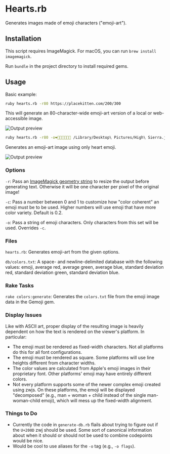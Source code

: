Hearts.rb
=========

Generates images made of emoji characters ("emoji-art").

Installation
------------

This script requires ImageMagick. For macOS, you can run
`brew install imagemagick`.

Run `bundle` in the project directory to install required gems.

Usage
-----

Basic example:

``` sh
ruby hearts.rb -r80 https://placekitten.com/200/300
```

This will generate an 80-character-wide emoji-art version of a local or
web-accessible image.

![Output preview](https://i.imgur.com/fgJBiId.png)

``` sh
ruby hearts.rb -r80 -o❤️🧡💛💚💙💜🖤 /Library/Desktop\ Pictures/High\ Sierra.jpg
```

Generates an emoji-art image using only heart emoji.

![Output preview](https://i.imgur.com/5waeG1r.png)

### Options

`-r`: Pass an [ImageMagick geometry string](https://imagemagick.org/script/command-line-processing.php#geometry)
to resize the output before generating text. Otherwise it will be one character
per pixel of the original image!

`-c`: Pass a number between 0 and 1 to customize how "color coherent" an emoji
must be to be used. Higher numbers will use emoji that have more color variety.
Default is 0.2.

`-o`: Pass a string of emoji characters. Only characters from this set will be
used. Overrides `-c`.

### Files

`hearts.rb`: Generates emoji-art from the given options.

`db/colors.txt`: A space- and newline-delimited database with the following
values: emoji, average red, average green, average blue, standard deviation red,
standard deviation green, standard deviation blue.

### Rake Tasks

`rake colors:generate`: Generates the `colors.txt` file from the emoji image
data in the Gemoji gem.

### Display Issues

Like with ASCII art, proper display of the resulting image is heavily dependent
on how the text is rendered on the viewer's platform. In particular:

* The emoji must be rendered as fixed-width characters. Not all platforms do
  this for all font configurations.
* The emoji must be rendered as square. Some platforms will use line heights
  different from character widths.
* The color values are calculated from Apple's emoji images in their proprietary
  font. Other platforms' emoji may have entirely different colors.
* Not every platform supports some of the newer complex emoji created using
  zwjs. On these platforms, the emoji will be displayed "decomposed" (e.g.,
  man + woman + child instead of the single man-woman-child emoji), which will
  mess up the fixed-width alignment.


### Things to Do

* Currently the code in `generate-db.rb` flails about trying to figure out if
  the `U+200D` zwj should be used. Some sort of canonical information about when
  it should or should not be used to combine codepoints would be nice.
* Would be cool to use aliases for the `-o` tag (e.g., `-o flags`).
